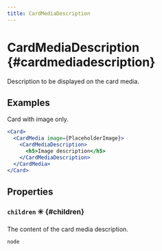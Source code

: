 ```yaml
---
title: CardMediaDescription
---
```



# CardMediaDescription  {#cardmediadescription}




Description to be displayed on the card media.


## Examples

Card with image only.
```jsx
<Card>
  <CardMedia image={PlaceholderImage}>
    <CardMediaDescription>
      <h5>Image description</h5>
    </CardMediaDescription>
  </CardMedia>
</Card>
```


## Properties


### `children` ✳️  {#children}




The content of the card media description.

```tsx title="Type"
node
```



